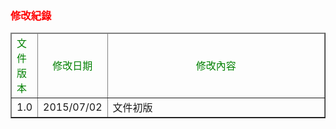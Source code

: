 <h3 id='api' style='color:red'>修改紀錄</h3>
<table border="1">
	<thead>
		<tr>
			<td style='color:green'>文件版本</td><td align="center" style='color:green'>修改日期</td><td align="center" style='color:green;' width=350px>修改內容</td>
		</tr>
	</thead>
	<tbody>
		<tr>
			<td align="center">1.0</td><td>2015/07/02</td><td>文件初版</td>
		</tr>
	</tbody>
</table>

<br/>
<br/>
